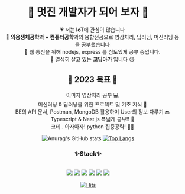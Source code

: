 <div align="center">
    <h1>🚀 멋진 개발자가 되어 보자 🚀</h1>
    <ul>
			💗 저는 <b>IoT</b>에 관심이 많습니다 </br>
			🧡 <b>의용생체공학과 + 컴퓨터공학과</b>의 융합전공으로 영상처리, 딥러닝, 머신러닝 등을 공부했습니다 </br>
			💚 웹 통신을 위해 nodejs, express 를 심도있게 공부 중입니다. </br>
			💛 열심히 살고 있는 <b>코딩아가</b> 입니다 😘 </br>
	        <h2>👑 2023 목표 👑 </h2>
    이미지 영상처리 공부 💻  </br>
머신러닝 & 딥러닝을 위한 프로젝트 및 기초 지식 🩻  </br>
BE의 API 문서, Postman, MongoDB 활용하며 User의 정보 다루기 🔙  </br>
Typescript & Nest js 폭넓게 공부!! 🔎  </br>
코테.. 아자아자! python 집중공략! 👩‍💻  </br>
    </ul>

![Anurag's GitHub stats](https://github-readme-stats.vercel.app/api?username=gani0325&show_icons=true&theme=radical)
[![Top Langs](https://github-readme-stats.vercel.app/api/top-langs/?username=gani0325&layout=compact&theme=dracula)](https://github.com/metleeha)


</div>

<div align="center">
    <b><h3>✨Stack✨</h3></b>  </br>

<img src="https://img.shields.io/badge/-python-success"> 
<img src="https://img.shields.io/badge/-IoT-blueviolet">
<img src="https://img.shields.io/badge/-OpenCV-red">
<img src="https://img.shields.io/badge/-MachineLearning-green">
<img src="https://img.shields.io/badge/-BackEnd-pink">
<img src="https://img.shields.io/badge/-Raspberrypi-ff69b4"> </br>


[![Hits](https://hits.seeyoufarm.com/api/count/incr/badge.svg?url=https%3A%2F%2Fgithub.com%2Fgani0325&count_bg=%239473E7&title_bg=%233644E9&icon=&icon_color=%23E7E7E7&title=hits&edge_flat=false)](https://github.com/gani0325)


</div>
